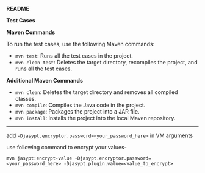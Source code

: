 **README**

**Test Cases**

**Maven Commands**

To run the test cases, use the following Maven commands:

* `mvn test`: Runs all the test cases in the project.
* `mvn clean test`: Deletes the target directory, recompiles the project, and runs all the test cases.

**Additional Maven Commands**

* `mvn clean`: Deletes the target directory and removes all compiled classes.
* `mvn compile`: Compiles the Java code in the project.
* `mvn package`: Packages the project into a JAR file.
* `mvn install`: Installs the project into the local Maven repository.

_______________________________________________________________________________________________________________
add `-Djasypt.encryptor.password=<your_password_here>` in VM arguments

use following command to encrypt your values-

`mvn jasypt:encrypt-value -Djasypt.encryptor.password=<your_password_here> -Djasypt.plugin.value=<value_to_encrypt>`
